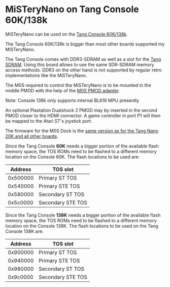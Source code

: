 # MiSTeryNano on Tang Console 60K/138k

MiSTeryNano can be used on the [Tang Console 60K/138k](https://wiki.sipeed.com/hardware/en/tang/tang-console/mega-console.html).

The Tang Console 60K/138k is bigger than most other boards supported my
MiSTeryNano.

The Tang Console comes with DDR3-SDRAM as well as a slot for the [Tang
SDRAM](https://wiki.sipeed.com/hardware/en/tang/tang-PMOD/FPGA_PMOD.html#TANG_SDRAM). Using
this board allows to use the same SDR-SDRAM memory access
methods. DDR3 on the other hand is not supported by regular retro
implementations like the MiSTeryNano.

The M0S required to control the MiSTeryNano is to be mounted in the
middle PMOD with the help of the [M0S PMOD adapter](board/m0s_pmod).

Note: Console 138k only supports internal BL616 MPU presently

An optional Plastation Dualshock 2 PMOD may by inserted in the second PMOD
closer to the HDMI connector. A game controller in port P1 will then be
mapped to the Atari ST's joystick port.

The firmware for the M0S Dock is the [same version as for the Tang
Nano 20K and all other boards](https://github.com/harbaum/FPGA-Companion).

Since the Tang Console **60K** needs a bigger portion of the available flash
memory space, the TOS ROMs need to be flashed to a different memory location
on the Console 60K. The flash locations to be used are:

| Address | TOS slot  |
|---------|-----------|
| 0x500000 | Primary ST TOS |
| 0x540000 | Primary STE TOS |
| 0x580000 | Secondary ST TOS |
| 0x5c0000 | Secondary STE TOS |

Since the Tang Console **138K** needs a bigger portion of the available flash
memory space, the TOS ROMs need to be flashed to a different memory location
on the Console 138K. The flash locations to be used on the Tang Console 138K are:

| Address | TOS slot  |
|---------|-----------|
| 0x900000 | Primary ST TOS |
| 0x940000 | Primary STE TOS |
| 0x980000 | Secondary ST TOS |
| 0x9c0000 | Secondary STE TOS |
